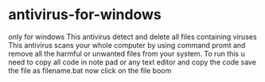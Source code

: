 # antivirus-for-windows
only for windows
This antivirus detect and delete all files containing viruses
This antivirus scans your whole computer by using command promt and remove all the harmful or unwanted files from your system.
To run this u need to copy all code in note pad or any text editor and copy the code 
save the file as filename.bat
now click on the file 
boom
